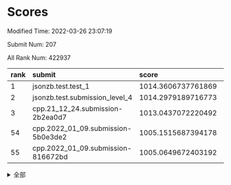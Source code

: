 # Scores

Modified Time: 2022-03-26 23:07:19

Submit Num: 207

All Rank Num: 422937

| rank |               submit               |       score        |       sigma        | pk_num |
| :--- | :--------------------------------- | :----------------- | :----------------- | :----- |
| 1    | jsonzb.test.test_1                 | 1014.3606737761869 | 0.8205274206309    | 8172   |
| 2    | jsonzb.test.submission_level_4     | 1014.2979189716773 | 0.836322319575402  | 8168   |
| 3    | cpp.21_12_24.submission-2b2ea0d7   | 1013.0437072220492 | 0.8001312547520957 | 8172   |
| 54   | cpp.2022_01_09.submission-5b0e3de2 | 1005.1515687394178 | 0.7204820269706528 | 8171   |
| 55   | cpp.2022_01_09.submission-816672bd | 1005.0649672403192 | 0.7312304420803954 | 8175   |


<details>
<summary>全部</summary>

| rank |                 submit                 |       score        |       sigma        | pk_num |
| :--- | :------------------------------------- | :----------------- | :----------------- | :----- |
| 1    | jsonzb.test.test_1                     | 1014.3606737761869 | 0.8205274206309    | 8172   |
| 2    | jsonzb.test.submission_level_4         | 1014.2979189716773 | 0.836322319575402  | 8168   |
| 3    | cpp.21_12_24.submission-2b2ea0d7       | 1013.0437072220492 | 0.8001312547520957 | 8172   |
| 4    | gobigger.level_3.submission_level_3_11 | 1011.87512295981   | 0.7709130089788003 | 8172   |
| 5    | gobigger.level_3.submission_level_3_2  | 1011.5785684187895 | 0.7792791390658501 | 8172   |
| 6    | gobigger.level_3.submission_level_3_30 | 1011.5529694355798 | 0.7823939946573731 | 8167   |
| 7    | gobigger.level_3.submission_level_3_19 | 1011.531196762329  | 0.7982936735660676 | 8170   |
| 8    | gobigger.level_3.submission_level_3_48 | 1011.5013510190769 | 0.7908132506003843 | 8175   |
| 9    | gobigger.level_3.submission_level_3_29 | 1011.1063960597354 | 0.7799482908155485 | 8173   |
| 10   | gobigger.level_3.submission_level_3_26 | 1011.0288349450966 | 0.7628686196796098 | 8170   |
| 11   | gobigger.level_3.submission_level_3_21 | 1011.0152538383838 | 0.744018720275892  | 8176   |
| 12   | gobigger.level_3.submission_level_3_40 | 1010.8314126229652 | 0.776118297338953  | 8179   |
| 13   | gobigger.level_3.submission_level_3_31 | 1010.794841653515  | 0.7607062078897484 | 8172   |
| 14   | gobigger.level_3.submission_level_3_0  | 1010.7662588437117 | 0.7668515816036081 | 8174   |
| 15   | gobigger.level_3.submission_level_3_6  | 1010.7517262424707 | 0.7691880848172996 | 8175   |
| 16   | gobigger.level_3.submission_level_3_43 | 1010.4947545618903 | 0.7664711011132124 | 8174   |
| 17   | gobigger.level_3.submission_level_3_39 | 1010.4667332842697 | 0.7654944342196033 | 8174   |
| 18   | gobigger.level_3.submission_level_3_13 | 1010.3582019890356 | 0.7450693512942209 | 8176   |
| 19   | gobigger.level_3.submission_level_3_46 | 1010.3257877441398 | 0.7692669071063458 | 8173   |
| 20   | gobigger.level_3.submission_level_3_25 | 1010.3194155388207 | 0.7642220846276423 | 8175   |
| 21   | gobigger.level_3.submission_level_3_5  | 1010.2921932716167 | 0.7765561497443455 | 8173   |
| 22   | gobigger.level_3.submission_level_3_42 | 1010.2471130133399 | 0.7760837367993584 | 8167   |
| 23   | gobigger.level_3.submission_level_3_36 | 1010.1811224045496 | 0.7430679430286266 | 8178   |
| 24   | gobigger.level_3.submission_level_3_8  | 1010.1191352890174 | 0.7478458666729244 | 8176   |
| 25   | gobigger.level_3.submission_level_3_38 | 1010.05928301396   | 0.759096380718169  | 8170   |
| 26   | gobigger.level_3.submission_level_3_18 | 1009.9600590066323 | 0.7475772558939802 | 8171   |
| 27   | gobigger.level_3.submission_level_3_1  | 1009.9440346408168 | 0.7613123651502962 | 8174   |
| 28   | gobigger.level_3.submission_level_3_37 | 1009.9090491856264 | 0.7393949521361881 | 8173   |
| 29   | gobigger.level_3.submission_level_3_32 | 1009.8387988100575 | 0.7597596543887422 | 8167   |
| 30   | gobigger.level_3.submission_level_3_14 | 1009.8246786261896 | 0.7581114300345927 | 8171   |
| 31   | gobigger.level_3.submission_level_3_15 | 1009.8050415436335 | 0.7618004921593989 | 8170   |
| 32   | gobigger.level_3.submission_level_3_27 | 1009.7914929695638 | 0.7496891572307883 | 8172   |
| 33   | gobigger.level_3.submission_level_3_17 | 1009.7442129391138 | 0.7497911967459385 | 8170   |
| 34   | gobigger.level_3.submission_level_3_20 | 1009.6237085532339 | 0.7461236546307596 | 8175   |
| 35   | gobigger.level_3.submission_level_3_16 | 1009.4902926384616 | 0.7550729791351733 | 8170   |
| 36   | gobigger.level_3.submission_level_3_23 | 1009.4572426489307 | 0.7328517726606162 | 8174   |
| 37   | gobigger.level_3.submission_level_3_9  | 1009.4356865096611 | 0.7609474004833722 | 8173   |
| 38   | gobigger.level_3.submission_level_3_47 | 1009.4283754558065 | 0.7852598579107561 | 8172   |
| 39   | gobigger.level_3.submission_level_3_35 | 1009.3910141473374 | 0.7463227004037027 | 8176   |
| 40   | gobigger.level_3.submission_level_3_4  | 1009.3249897620741 | 0.7576272030596872 | 8171   |
| 41   | gobigger.level_3.submission_level_3_49 | 1009.324766619674  | 0.7623960807715234 | 8171   |
| 42   | gobigger.level_3.submission_level_3_3  | 1009.2999020804161 | 0.737757545097663  | 8177   |
| 43   | gobigger.level_3.submission_level_3_33 | 1009.2830531268296 | 0.7806394609659196 | 8174   |
| 44   | gobigger.level_3.submission_level_3_45 | 1009.2161001926905 | 0.7312528174799291 | 8171   |
| 45   | gobigger.level_3.submission_level_3_7  | 1009.1636383417299 | 0.7464274198113613 | 8178   |
| 46   | gobigger.level_3.submission_level_3_24 | 1009.1616601626919 | 0.7570690188226341 | 8175   |
| 47   | gobigger.level_3.submission_level_3_44 | 1009.1345116116481 | 0.7514425580051681 | 8174   |
| 48   | gobigger.level_3.submission_level_3_22 | 1009.0422685443818 | 0.7468778351173024 | 8169   |
| 49   | gobigger.level_3.submission_level_3_10 | 1009.0162006289241 | 0.7445049305039374 | 8174   |
| 50   | gobigger.level_3.submission_level_3_12 | 1008.9517908100042 | 0.7545391932959465 | 8170   |
| 51   | gobigger.level_3.submission_level_3_41 | 1008.8270677379329 | 0.7605622433752892 | 8174   |
| 52   | gobigger.level_3.submission_level_3_34 | 1008.7513300643606 | 0.7366454551096643 | 8173   |
| 53   | gobigger.level_3.submission_level_3_28 | 1008.3663551236483 | 0.7323975444405487 | 8172   |
| 54   | cpp.2022_01_09.submission-5b0e3de2     | 1005.1515687394178 | 0.7204820269706528 | 8171   |
| 55   | cpp.2022_01_09.submission-816672bd     | 1005.0649672403192 | 0.7312304420803954 | 8175   |
| 56   | gobigger.level_1.submission_level_1_32 | 1004.6828778743817 | 0.7156109580134394 | 8174   |
| 57   | gobigger.level_1.submission_level_1_1  | 1004.5829081649673 | 0.7194597948818394 | 8175   |
| 58   | gobigger.level_1.submission_level_1_34 | 1004.403167525781  | 0.7247434317832333 | 8165   |
| 59   | gobigger.level_1.submission_level_1_28 | 1004.3850585562722 | 0.7373302809227263 | 8174   |
| 60   | gobigger.level_1.submission_level_1_27 | 1004.3505515572255 | 0.7094773983342648 | 8177   |
| 61   | gobigger.level_1.submission_level_1_3  | 1004.265728040572  | 0.7371690495351692 | 8168   |
| 62   | gobigger.level_1.submission_level_1_8  | 1004.2000234874645 | 0.7168535125969531 | 8173   |
| 63   | gobigger.level_1.submission_level_1_15 | 1004.1148901649319 | 0.7241927257894153 | 8175   |
| 64   | gobigger.level_1.submission_level_1_41 | 1004.0484752572355 | 0.7110830211186446 | 8175   |
| 65   | gobigger.level_1.submission_level_1_43 | 1004.0393230670229 | 0.7215752382266687 | 8169   |
| 66   | gobigger.level_1.submission_level_1_7  | 1003.8136860444322 | 0.7298254632507977 | 8178   |
| 67   | gobigger.level_1.submission_level_1_14 | 1003.7492947304331 | 0.7112738708736636 | 8168   |
| 68   | gobigger.level_1.submission_level_1_20 | 1003.6878510771562 | 0.7237584269438421 | 8175   |
| 69   | gobigger.level_1.submission_level_1_40 | 1003.6201210694645 | 0.7087242482483073 | 8170   |
| 70   | gobigger.level_1.submission_level_1_33 | 1003.6186930677383 | 0.7176018841417431 | 8169   |
| 71   | gobigger.level_1.submission_level_1_24 | 1003.5229425600123 | 0.7150425112448918 | 8177   |
| 72   | gobigger.level_1.submission_level_1_42 | 1003.4920896986523 | 0.7135831982013874 | 8176   |
| 73   | gobigger.level_1.submission_level_1_29 | 1003.4793679931338 | 0.7138296860791634 | 8178   |
| 74   | gobigger.level_1.submission_level_1_22 | 1003.4742984330397 | 0.7319565033360569 | 8173   |
| 75   | gobigger.level_1.submission_level_1_21 | 1003.4196256459124 | 0.717117273899497  | 8175   |
| 76   | gobigger.level_1.submission_level_1_47 | 1003.3898609132525 | 0.7055442434217498 | 8175   |
| 77   | gobigger.level_1.submission_level_1_13 | 1003.3270917992211 | 0.7159796204499805 | 8174   |
| 78   | gobigger.level_1.submission_level_1_10 | 1003.2946961828821 | 0.7277925983228642 | 8175   |
| 79   | gobigger.level_1.submission_level_1_2  | 1003.2142522508101 | 0.7209934175433332 | 8177   |
| 80   | gobigger.level_1.submission_level_1_35 | 1003.1889036036303 | 0.7205983730347342 | 8174   |
| 81   | gobigger.level_1.submission_level_1_18 | 1003.1626581124241 | 0.7225490014904736 | 8169   |
| 82   | gobigger.level_1.submission_level_1_46 | 1003.1419941236715 | 0.7231129387599952 | 8169   |
| 83   | gobigger.level_1.submission_level_1_23 | 1003.0718464231657 | 0.7128842624140759 | 8173   |
| 84   | gobigger.level_1.submission_level_1_5  | 1003.0564632991889 | 0.7152919065516097 | 8172   |
| 85   | gobigger.level_1.submission_level_1_9  | 1003.0445149966614 | 0.7194302564381752 | 8172   |
| 86   | gobigger.level_1.submission_level_1_38 | 1003.0319101407345 | 0.7158386512490639 | 8173   |
| 87   | gobigger.level_1.submission_level_1_30 | 1002.9577467008704 | 0.71096369579638   | 8177   |
| 88   | gobigger.level_1.submission_level_1_11 | 1002.9162750212505 | 0.7114834294147416 | 8174   |
| 89   | gobigger.level_1.submission_level_1_45 | 1002.8269988962629 | 0.7229017904188535 | 8170   |
| 90   | gobigger.level_1.submission_level_1_49 | 1002.8230915130792 | 0.7149644836297337 | 8172   |
| 91   | gobigger.level_1.submission_level_1_39 | 1002.8133179090831 | 0.7115474135620475 | 8165   |
| 92   | gobigger.level_1.submission_level_1_19 | 1002.808751142648  | 0.7180967538484694 | 8170   |
| 93   | gobigger.level_1.submission_level_1_0  | 1002.7479848084483 | 0.7069240044086504 | 8174   |
| 94   | gobigger.level_1.submission_level_1_48 | 1002.7287919096673 | 0.7196916603481359 | 8177   |
| 95   | gobigger.level_1.submission_level_1_44 | 1002.6828129702366 | 0.7081449091864866 | 8172   |
| 96   | gobigger.level_1.submission_level_1_4  | 1002.5682433510501 | 0.7155142239403222 | 8177   |
| 97   | gobigger.level_1.submission_level_1_37 | 1002.5024773699589 | 0.7070693617735578 | 8171   |
| 98   | gobigger.level_1.submission_level_1_6  | 1002.3799916208914 | 0.7057008779007103 | 8176   |
| 99   | gobigger.level_1.submission_level_1_36 | 1002.3133154029258 | 0.7238308080469041 | 8165   |
| 100  | gobigger.level_1.submission_level_1_25 | 1002.2974399735705 | 0.7049965039786984 | 8170   |
| 101  | gobigger.level_1.submission_level_1_17 | 1002.2372533853742 | 0.7034732897190746 | 8171   |
| 102  | gobigger.level_1.submission_level_1_12 | 1002.2318616282387 | 0.7126896512327568 | 8176   |
| 103  | gobigger.level_1.submission_level_1_31 | 1002.0977981316233 | 0.7188507893661719 | 8172   |
| 104  | gobigger.level_1.submission_level_1_26 | 1002.0624430196156 | 0.7128449513812715 | 8172   |
| 105  | gobigger.level_1.submission_level_1_16 | 1001.4539235123962 | 0.7007450183241327 | 8174   |
| 106  | gobigger.random.submission_random_28   | 997.63785077746    | 0.7207548187214827 | 8176   |
| 107  | gobigger.random.submission_random_19   | 997.3219304052925  | 0.7025565843572027 | 8175   |
| 108  | gobigger.random.submission_random_20   | 997.2682439357387  | 0.7047329905783514 | 8171   |
| 109  | gobigger.random.submission_random_35   | 997.1073245087191  | 0.7020767110596791 | 8175   |
| 110  | gobigger.random.submission_random_30   | 997.0327551724206  | 0.6968238607427516 | 8173   |
| 111  | gobigger.random.submission_random_11   | 996.8652157850929  | 0.714453264711058  | 8173   |
| 112  | gobigger.random.submission_random_14   | 996.7445946906004  | 0.7061467882007441 | 8171   |
| 113  | gobigger.random.submission_random_41   | 996.7440796252808  | 0.7062644858120571 | 8180   |
| 114  | gobigger.random.submission_random_5    | 996.7027858634358  | 0.7060137999946067 | 8170   |
| 115  | gobigger.random.submission_random_36   | 996.6934546801157  | 0.7030155830764189 | 8176   |
| 116  | gobigger.random.submission_random_10   | 996.5805909249768  | 0.7065200791452446 | 8166   |
| 117  | gobigger.random.submission_random_45   | 996.5375956486131  | 0.7181605187910327 | 8169   |
| 118  | gobigger.random.submission_random_16   | 996.5217261333246  | 0.7146931797392414 | 8175   |
| 119  | gobigger.random.submission_random_38   | 996.5177144838195  | 0.716239523861807  | 8173   |
| 120  | gobigger.random.submission_random_44   | 996.5165356876644  | 0.6996323726034623 | 8175   |
| 121  | gobigger.random.submission_random_26   | 996.5149731841951  | 0.7061992592597692 | 8174   |
| 122  | gobigger.random.submission_random_7    | 996.4841597824799  | 0.709495396166236  | 8171   |
| 123  | gobigger.random.submission_random_34   | 996.4601153420957  | 0.7100564651821791 | 8170   |
| 124  | gobigger.random.submission_random_2    | 996.3496662852555  | 0.7133175829868065 | 8171   |
| 125  | gobigger.random.submission_random_29   | 996.2083946362195  | 0.712685108245029  | 8173   |
| 126  | gobigger.random.submission_random_25   | 996.2031371284045  | 0.7206282100750372 | 8173   |
| 127  | gobigger.random.submission_random_24   | 996.1900238005503  | 0.704580722220113  | 8172   |
| 128  | gobigger.random.submission_random_27   | 996.1696925311845  | 0.7053746185511395 | 8169   |
| 129  | gobigger.random.submission_random_47   | 996.0708972518228  | 0.7121158691642113 | 8170   |
| 130  | gobigger.random.submission_random_6    | 995.9926078641897  | 0.7179141903237798 | 8174   |
| 131  | gobigger.random.submission_random_43   | 995.9897954852875  | 0.7129745790914446 | 8174   |
| 132  | gobigger.random.submission_random_37   | 995.8555586183777  | 0.7165438922178524 | 8176   |
| 133  | gobigger.random.submission_random_40   | 995.8253395168077  | 0.717924961534593  | 8174   |
| 134  | gobigger.random.submission_random_48   | 995.7458361980407  | 0.714360343740804  | 8174   |
| 135  | gobigger.random.submission_random_17   | 995.733601072351   | 0.7123415263260885 | 8174   |
| 136  | gobigger.random.submission_random_8    | 995.6990561170062  | 0.7087003954503959 | 8171   |
| 137  | gobigger.random.submission_random_3    | 995.6938137312837  | 0.7193013768049653 | 8170   |
| 138  | gobigger.random.submission_random_12   | 995.685530077381   | 0.6996864001994884 | 8172   |
| 139  | gobigger.random.submission_random_42   | 995.6617981648192  | 0.7268517846534427 | 8171   |
| 140  | gobigger.random.submission_random_33   | 995.6227409101248  | 0.7199612852063267 | 8170   |
| 141  | gobigger.random.submission_random_21   | 995.621368833063   | 0.7066977392212184 | 8172   |
| 142  | gobigger.random.submission_random_4    | 995.594451583877   | 0.7099337478864627 | 8171   |
| 143  | gobigger.random.submission_random_15   | 995.5938352179702  | 0.7193519433524235 | 8176   |
| 144  | gobigger.random.submission_random_18   | 995.5645728239041  | 0.7210890797605221 | 8173   |
| 145  | gobigger.random.submission_random_31   | 995.4822694280015  | 0.7168661403854693 | 8169   |
| 146  | gobigger.random.submission_random_0    | 995.4755346804359  | 0.7065464256310576 | 8172   |
| 147  | gobigger.random.submission_random_9    | 995.454175144577   | 0.7093627953055904 | 8176   |
| 148  | gobigger.random.submission_random_13   | 995.4035436795843  | 0.6998291467424576 | 8174   |
| 149  | gobigger.random.submission_random_1    | 995.2593142459369  | 0.707007697084038  | 8170   |
| 150  | gobigger.random.submission_random_46   | 995.1422749975856  | 0.7096795563157502 | 8172   |
| 151  | gobigger.random.submission_random_32   | 995.0602208063096  | 0.732767961589995  | 8168   |
| 152  | gobigger.random.submission_random_23   | 994.9336648548922  | 0.7098831038388207 | 8172   |
| 153  | gobigger.level_2.submission_level_2_22 | 994.5926217416267  | 0.7220391739638132 | 8179   |
| 154  | gobigger.random.submission_random_39   | 994.5836202183424  | 0.7157531442502851 | 8171   |
| 155  | gobigger.random.submission_random_22   | 994.350349909731   | 0.7168147186947245 | 8175   |
| 156  | gobigger.random.submission_random_49   | 994.2964052106743  | 0.7217246573600544 | 8171   |
| 157  | gobigger.level_2.submission_level_2_1  | 994.1207968332445  | 0.7276666355064255 | 8175   |
| 158  | gobigger.level_2.submission_level_2_43 | 993.5113158210644  | 0.7437469799296466 | 8170   |
| 159  | gobigger.level_2.submission_level_2_41 | 993.4166982728865  | 0.7419404445482434 | 8169   |
| 160  | gobigger.level_2.submission_level_2_32 | 993.334535133654   | 0.7471555212653047 | 8168   |
| 161  | gobigger.level_2.submission_level_2_29 | 993.2780945302906  | 0.7389545013803958 | 8175   |
| 162  | gobigger.level_2.submission_level_2_17 | 993.2180177187943  | 0.754178454385725  | 8175   |
| 163  | gobigger.level_2.submission_level_2_28 | 993.1684209567709  | 0.7363678102502207 | 8173   |
| 164  | gobigger.level_2.submission_level_2_11 | 992.9419153648847  | 0.7374933103980896 | 8169   |
| 165  | gobigger.level_2.submission_level_2_38 | 992.9171092964353  | 0.7384542266029885 | 8175   |
| 166  | gobigger.level_2.submission_level_2_6  | 992.7742064565632  | 0.7278651785144488 | 8171   |
| 167  | gobigger.level_2.submission_level_2_36 | 992.7581908386309  | 0.7266765797711668 | 8175   |
| 168  | gobigger.level_2.submission_level_2_47 | 992.755983103643   | 0.7344636431363591 | 8171   |
| 169  | gobigger.level_2.submission_level_2_18 | 992.7262935227634  | 0.7534801205797309 | 8178   |
| 170  | gobigger.level_2.submission_level_2_27 | 992.7036955339771  | 0.7589024750163903 | 8171   |
| 171  | gobigger.level_2.submission_level_2_12 | 992.6781646356263  | 0.7409796971952936 | 8172   |
| 172  | gobigger.level_2.submission_level_2_33 | 992.6720676782592  | 0.7620113789421459 | 8176   |
| 173  | gobigger.level_2.submission_level_2_5  | 992.5748121411966  | 0.733617148860056  | 8177   |
| 174  | gobigger.level_2.submission_level_2_9  | 992.5545895036338  | 0.7438016439755971 | 8178   |
| 175  | gobigger.level_2.submission_level_2_31 | 992.3838001483228  | 0.7467539571419829 | 8173   |
| 176  | gobigger.level_2.submission_level_2_24 | 992.2156218730329  | 0.7489896849228637 | 8175   |
| 177  | gobigger.level_2.submission_level_2_26 | 992.1823499469365  | 0.7440066580714476 | 8176   |
| 178  | gobigger.level_2.submission_level_2_10 | 992.161588194199   | 0.7332533470678023 | 8178   |
| 179  | gobigger.level_2.submission_level_2_44 | 992.1074125416492  | 0.7388356219288764 | 8174   |
| 180  | gobigger.level_2.submission_level_2_42 | 992.1065366679773  | 0.72842114548575   | 8165   |
| 181  | gobigger.level_2.submission_level_2_4  | 992.0833956555406  | 0.767992153345705  | 8170   |
| 182  | gobigger.level_2.submission_level_2_45 | 992.0294720012064  | 0.7577468248571068 | 8173   |
| 183  | gobigger.level_2.submission_level_2_0  | 991.9860546994282  | 0.7352974035351135 | 8174   |
| 184  | gobigger.level_2.submission_level_2_37 | 991.9586712240664  | 0.7472664308845532 | 8175   |
| 185  | gobigger.level_2.submission_level_2_19 | 991.9083411015015  | 0.7421722027617563 | 8172   |
| 186  | gobigger.level_2.submission_level_2_30 | 991.8985173029988  | 0.7330456939896016 | 8176   |
| 187  | gobigger.level_2.submission_level_2_39 | 991.7145605115858  | 0.7390331344957887 | 8169   |
| 188  | gobigger.level_2.submission_level_2_25 | 991.6211244195259  | 0.7467279649605634 | 8175   |
| 189  | gobigger.level_2.submission_level_2_46 | 991.6172340764381  | 0.756428617432177  | 8173   |
| 190  | gobigger.level_2.submission_level_2_23 | 991.5077468639619  | 0.7456658566016996 | 8176   |
| 191  | gobigger.level_2.submission_level_2_13 | 991.4894303843187  | 0.7671000865813323 | 8174   |
| 192  | gobigger.level_2.submission_level_2_34 | 991.4790975651036  | 0.7543259582021824 | 8171   |
| 193  | gobigger.level_2.submission_level_2_40 | 991.4787228563406  | 0.7230553838426514 | 8174   |
| 194  | gobigger.level_2.submission_level_2_8  | 991.3451897411319  | 0.7666442158366897 | 8171   |
| 195  | gobigger.level_2.submission_level_2_35 | 991.3201943243811  | 0.7466418355807074 | 8172   |
| 196  | gobigger.level_2.submission_level_2_20 | 991.2734536802718  | 0.7609476292752739 | 8170   |
| 197  | gobigger.level_2.submission_level_2_49 | 991.1872804080117  | 0.7407606625982642 | 8170   |
| 198  | gobigger.level_2.submission_level_2_15 | 991.0463095053937  | 0.7562719581772778 | 8168   |
| 199  | gobigger.level_2.submission_level_2_14 | 991.002104918287   | 0.764060177265075  | 8172   |
| 200  | gobigger.level_2.submission_level_2_16 | 990.9522584074364  | 0.7804411898940057 | 8171   |
| 201  | gobigger.level_2.submission_level_2_48 | 990.940379201097   | 0.7459941629843102 | 8170   |
| 202  | gobigger.level_2.submission_level_2_3  | 990.8879103972217  | 0.769938162321797  | 8170   |
| 203  | gobigger.level_2.submission_level_2_2  | 990.7669131411343  | 0.7562515211888179 | 8174   |
| 204  | gobigger.level_2.submission_level_2_7  | 990.5561045864474  | 0.7721686557303843 | 8171   |
| 205  | gobigger.level_2.submission_level_2_21 | 990.4029839077839  | 0.7775108418569006 | 8172   |
| 206  | gobigger.none.submission_none_1        | 977.1036200921311  | 1.44857717536015   | 8172   |
| 207  | gobigger.none.submission_none_0        | 976.2740199486645  | 1.344709346187812  | 8173   |

</details>